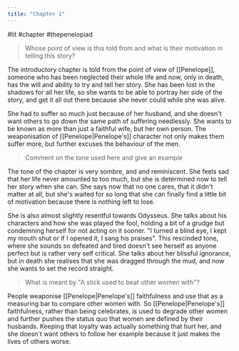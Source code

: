 ```yaml
---
title: "Chapter 1"
---
```

#lit #chapter #thepenelopiad 

> Whose point of view is this told from and what is their motivation in telling this story?

The introductory chapter is told from the point of view of [[Penelope]], someone who has been neglected their whole life and now, only in death, has the will and ability to try and tell her story. She has been lost in the shadows for all her life, so she wants to be able to portray her side of the story, and get it all out there because she never could while she was alive.

She had to suffer so much just because of her husband, and she doesn't want others to go down the same path of suffering needlessly. She wants to be known as more than just a faithful wife, but her own person. The weaponisation of [[Penelope|Penelope's]] character not only makes them suffer more, but further excuses the behaviour of the men.

> Comment on the tone used here and give an example

The tone of the chapter is very sombre, and and reminiscent. She feels sad that her life never amounted to too much, but she is determined now to tell her story when she can. She says now that no one cares, that it didn't matter at all, but she's waited for so long that she can finally find a little bit of motivation because there is nothing left to lose. 

She is also almost slightly resentful towards Odysseus. She talks about his characters and how she was played the fool, holding a bit of a grudge but condemning herself for not acting on it sooner. "I turned a blind eye, I kept my mouth shut or if I opened it, I sang his praises". This rescinded tone, where she sounds so defeated and tired doesn't see herself as anyone perfect but is rather very self critical. She talks about her blissful ignorance, but in death she realises that she was dragged through the mud, and now she wants to set the record straight. 

> What is meant by "A stick used to beat other women with"?

People weaponise [[Penelope|Penelope's]] faithfulness and use that as a measuring bar to compare other women with. So [[Penelope|Penelope's]] faithfulness, rather than being celebrates, is used to degrade other women and further pushes the status quo that women are defined by their husbands. Keeping that loyalty was actually something that hurt her, and she doesn't want others to follow her example because it just makes the lives of others worse.